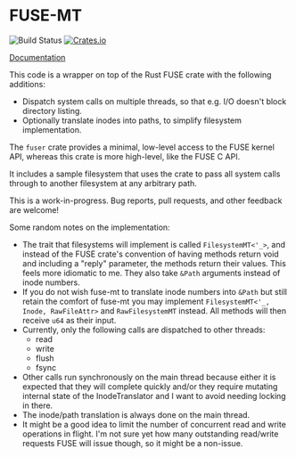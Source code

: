 # FUSE-MT

![Build Status](https://github.com/wfraser/fuse-mt/workflows/Cargo%20Checks/badge.svg)
[![Crates.io](https://img.shields.io/crates/v/fuse_mt.svg)](https://crates.io/crates/fuse_mt)

[Documentation](https://docs.rs/fuse_mt)

This code is a wrapper on top of the Rust FUSE crate with the following additions:
* Dispatch system calls on multiple threads, so that e.g. I/O doesn't block directory listing.
* Optionally translate inodes into paths, to simplify filesystem implementation.

The `fuser` crate provides a minimal, low-level access to the FUSE kernel API, whereas this crate is more high-level, like the FUSE C API.

It includes a sample filesystem that uses the crate to pass all system calls through to another filesystem at any arbitrary path.

This is a work-in-progress. Bug reports, pull requests, and other feedback are welcome!

Some random notes on the implementation:
* The trait that filesystems will implement is called `FilesystemMT<'_>`, and instead of the FUSE crate's convention of having methods return void and including a "reply" parameter, the methods return their values. This feels more idiomatic to me. They also take `&Path` arguments instead of inode numbers.
* If you do not wish fuse-mt to translate inode numbers into `&Path` but still retain the comfort of fuse-mt you may implement `FilesystemMT<'_, Inode, RawFileAttr>` and `RawFilesystemMT` instead. All methods will then receive `u64` as their input.
* Currently, only the following calls are dispatched to other threads:
    * read
    * write
    * flush
    * fsync
* Other calls run synchronously on the main thread because either it is expected that they will complete quickly and/or they require mutating internal state of the InodeTranslator and I want to avoid needing locking in there.
* The inode/path translation is always done on the main thread.
* It might be a good idea to limit the number of concurrent read and write operations in flight. I'm not sure yet how many outstanding read/write requests FUSE will issue though, so it might be a non-issue.
